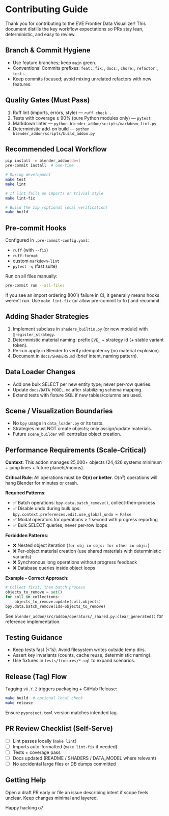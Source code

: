 # Contributing Guide

Thank you for contributing to the EVE Frontier Data Visualizer! This document distills the key workflow expectations so PRs stay lean, deterministic, and easy to review.

## Branch & Commit Hygiene

- Use feature branches; keep `main` green.
- Conventional Commits prefixes: `feat:`, `fix:`, `docs:`, `chore:`, `refactor:`, `test:`.
- Keep commits focused; avoid mixing unrelated refactors with new features.

## Quality Gates (Must Pass)

1. Ruff lint (imports, errors, style) — `ruff check .`
2. Tests with coverage ≥ 90% (pure Python modules only) — `pytest`
3. Markdown linter — `python blender_addon/scripts/markdown_lint.py`
4. Deterministic add-on build — `python blender_addon/scripts/build_addon.py`

## Recommended Local Workflow

```bash
pip install -e blender_addon[dev]
pre-commit install  # one-time

# During development
make test
make lint

# If lint fails on imports or trivial style
make lint-fix

# Build the zip (optional local verification)
make build
```

## Pre-commit Hooks

Configured in `.pre-commit-config.yaml`:

- `ruff` (with `--fix`)
- `ruff-format`
- custom `markdown-lint`
- `pytest -q` (fast suite)

Run on all files manually:

```bash
pre-commit run --all-files
```

If you see an import ordering (I001) failure in CI, it generally means hooks weren’t run. Use `make lint-fix` (or allow pre-commit to fix) and recommit.

## Adding Shader Strategies

1. Implement subclass in `shaders_builtin.py` (or new module) with `@register_strategy`.
2. Deterministic material naming: prefix `EVE_` + strategy id (+ stable variant token).
3. Re-run apply in Blender to verify idempotency (no material explosion).
4. Document in `docs/SHADERS.md` (brief intent, naming pattern).

## Data Loader Changes

- Add one bulk SELECT per new entity type; never per-row queries.
- Update `docs/DATA_MODEL.md` after stabilizing schema mapping.
- Extend tests with fixture SQL if new tables/columns are used.

## Scene / Visualization Boundaries

- No `bpy` usage in `data_loader.py` or its tests.
- Strategies must NOT create objects; only assign/update materials.
- Future `scene_builder` will centralize object creation.

## Performance Requirements (Scale-Critical)

**Context**: This addon manages 25,000+ objects (24,426 systems minimum + jump lines + future planets/moons).

**Critical Rule**: All operations must be **O(n) or better**. O(n²) operations will hang Blender for minutes or crash.

**Required Patterns**:
- ✅ Batch operations: `bpy.data.batch_remove()`, collect-then-process
- ✅ Disable undo during bulk ops: `bpy.context.preferences.edit.use_global_undo = False`
- ✅ Modal operators for operations > 1 second with progress reporting
- ✅ Bulk SELECT queries, never per-row loops

**Forbidden Patterns**:
- ❌ Nested object iteration (`for obj in objs: for other in objs:`)
- ❌ Per-object material creation (use shared materials with deterministic variants)
- ❌ Synchronous long operations without progress feedback
- ❌ Database queries inside object loops

**Example - Correct Approach**:

```python
# Collect first, then batch process
objects_to_remove = set()
for coll in collections:
    objects_to_remove.update(coll.objects)
bpy.data.batch_remove(ids=objects_to_remove)
```

See `blender_addon/src/addon/operators/_shared.py:clear_generated()` for reference implementation.

## Testing Guidance

- Keep tests fast (<1s). Avoid filesystem writes outside temp dirs.
- Assert key invariants (counts, cache reuse, deterministic naming).
- Use fixtures in `tests/fixtures/*.sql` to expand scenarios.

## Release (Tag) Flow

Tagging `vX.Y.Z` triggers packaging + GitHub Release:

```bash
make build  # optional local check
make release
```

Ensure `pyproject.toml` version matches intended tag.

## PR Review Checklist (Self-Serve)

- [ ] Lint passes locally (`make lint`)
- [ ] Imports auto-formatted (`make lint-fix` if needed)
- [ ] Tests + coverage pass
- [ ] Docs updated (README / SHADERS / DATA_MODEL where relevant)
- [ ] No accidental large files or DB dumps committed

## Getting Help

Open a draft PR early or file an issue describing intent if scope feels unclear. Keep changes minimal and layered.

Happy hacking o7
